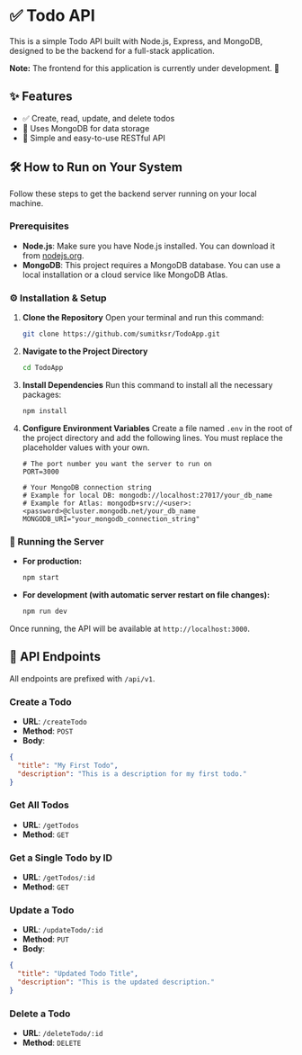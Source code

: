 # ✅ Todo API

This is a simple Todo API built with Node.js, Express, and MongoDB, designed to be the backend for a full-stack application.

**Note:** The frontend for this application is currently under development. 🚧

## ✨ Features

- ✅ Create, read, update, and delete todos
- 💾 Uses MongoDB for data storage
- 🚀 Simple and easy-to-use RESTful API

## 🛠️ How to Run on Your System

Follow these steps to get the backend server running on your local machine.

### Prerequisites

- **Node.js**: Make sure you have Node.js installed. You can download it from [nodejs.org](https://nodejs.org/).
- **MongoDB**: This project requires a MongoDB database. You can use a local installation or a cloud service like MongoDB Atlas.

### ⚙️ Installation & Setup

1.  **Clone the Repository**
    Open your terminal and run this command:
    ```sh
    git clone https://github.com/sumitksr/TodoApp.git
    ```

2.  **Navigate to the Project Directory**
    ```sh
    cd TodoApp
    ```

3.  **Install Dependencies**
    Run this command to install all the necessary packages:
    ```sh
    npm install
    ```

4.  **Configure Environment Variables**
    Create a file named `.env` in the root of the project directory and add the following lines. You must replace the placeholder values with your own.

    ```env
    # The port number you want the server to run on
    PORT=3000

    # Your MongoDB connection string
    # Example for local DB: mongodb://localhost:27017/your_db_name
    # Example for Atlas: mongodb+srv://<user>:<password>@cluster.mongodb.net/your_db_name
    MONGODB_URI="your_mongodb_connection_string"
    ```

### 🏃 Running the Server

-   **For production:**
    ```sh
    npm start
    ```
-   **For development (with automatic server restart on file changes):**
    ```sh
    npm run dev
    ```

Once running, the API will be available at `http://localhost:3000`.

## 📡 API Endpoints

All endpoints are prefixed with `/api/v1`.

### Create a Todo
- **URL**: `/createTodo`
- **Method**: `POST`
- **Body**:
```json
{
  "title": "My First Todo",
  "description": "This is a description for my first todo."
}
```

### Get All Todos
- **URL**: `/getTodos`
- **Method**: `GET`

### Get a Single Todo by ID
- **URL**: `/getTodos/:id`
- **Method**: `GET`

### Update a Todo
- **URL**: `/updateTodo/:id`
- **Method**: `PUT`
- **Body**:
```json
{
  "title": "Updated Todo Title",
  "description": "This is the updated description."
}
```

### Delete a Todo
- **URL**: `/deleteTodo/:id`
- **Method**: `DELETE` 
